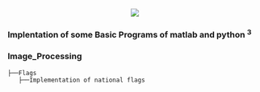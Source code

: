 <div align="center" style="margin: 20px">
  <img src="https://www.utia.cas.cz/files/ZoiLogo.png">
</div>

### <p>Implentation of some Basic Programs of matlab and python <sup>3</sup></p>

### Image_Processing

```
├──Flags
   ├──Implementation of national flags   
